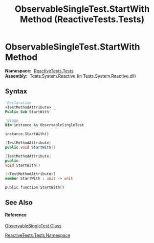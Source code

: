 ﻿---
title: ObservableSingleTest.StartWith Method  (ReactiveTests.Tests)
TOCTitle: StartWith Method
ms:assetid: M:ReactiveTests.Tests.ObservableSingleTest.StartWith
ms:mtpsurl: https://msdn.microsoft.com/en-us/library/reactivetests.tests.observablesingletest.startwith(v=VS.103)
ms:contentKeyID: 36619452
ms.date: 06/28/2011
mtps_version: v=VS.103
f1_keywords:
- ReactiveTests.Tests.ObservableSingleTest.StartWith
dev_langs:
- CSharp
- JScript
- VB
- FSharp
- c++
---

# ObservableSingleTest.StartWith Method

**Namespace:**  [ReactiveTests.Tests](hh289046\(v=vs.103\).md)  
**Assembly:**  Tests.System.Reactive (in Tests.System.Reactive.dll)

## Syntax

``` vb
'Declaration
<TestMethodAttribute> _
Public Sub StartWith
```

``` vb
'Usage
Dim instance As ObservableSingleTest

instance.StartWith()
```

``` csharp
[TestMethodAttribute]
public void StartWith()
```

``` c++
[TestMethodAttribute]
public:
void StartWith()
```

``` fsharp
[<TestMethodAttribute>]
member StartWith : unit -> unit 
```

``` jscript
public function StartWith()
```

## See Also

#### Reference

[ObservableSingleTest Class](hh315143\(v=vs.103\).md)

[ReactiveTests.Tests Namespace](hh289046\(v=vs.103\).md)

